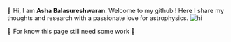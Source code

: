 👋 Hi, I am **Asha Balasureshwaran**. Welcome to my github ! Here I share my thoughts and research with a passionate love for astrophysics. 
![hi](https://external-content.duckduckgo.com/iu/?u=https%3A%2F%2Fi.pinimg.com%2Foriginals%2Fd4%2F05%2F99%2Fd40599bf548eeed7abef02ca9f749e6c.jpg&f=1&nofb=1&ipt=e76ebea41f91f1ee491d9c8a7e8016535bd951e833acaf8ba4831afd7fa40bc5&ipo=images)

🚧 For know this page still need some work 🚧

<!---
ashabalasureshwaran/ashabalasureshwaran is a ✨ special ✨ repository because its `README.md` (this file) appears on your GitHub profile.
You can click the Preview link to take a look at your changes.
--->
